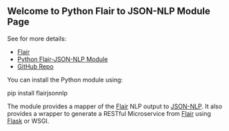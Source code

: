 ## Welcome to Python Flair to JSON-NLP Module Page

See for more details:

- [Flair]
- [Python Flair-JSON-NLP Module](https://pypi.org/project/flairjsonnlp/)
- [GitHub Repo](https://github.com/dcavar/Flair-JSON-NLP)

You can install the Python module using:

  pip install flairjsonnlp

The module provides a mapper of the [Flair] NLP output to [JSON-NLP]. It also provides a wrapper to generate a RESTful Microservice from [Flair] using [Flask] or WSGI.



[Damir Cavar]: http://damir.cavar.me/ "Damir Cavar"
[NLP-Lab.org]: http://nlp-lab.org/ "NLP-Lab.org"
[JSON-NLP]: https://github.com/dcavar/JSON-NLP "JSON-NLP"
[Flair]: https://github.com/zalandoresearch/flair "Flair"
[spaCy]: https://spacy.io/ "spaCy"
[NLTK]: http://nltk.org/ "Natural Language Processing Toolkit"
[Polyglot]: https://github.com/aboSamoor/polyglot "Polyglot"
[Xrenner]: https://github.com/amir-zeldes/xrenner "Xrenner"
[CONLL-U]: https://universaldependencies.org/format.html "CONLL-U"
[Flask]: http://flask.pocoo.org/ "Flask"
